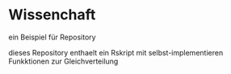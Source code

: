 # Wissenchaft
ein Beispiel für Repository

dieses Repository enthaelt ein Rskript mit selbst-implementieren Funkktionen zur Gleichverteilung
